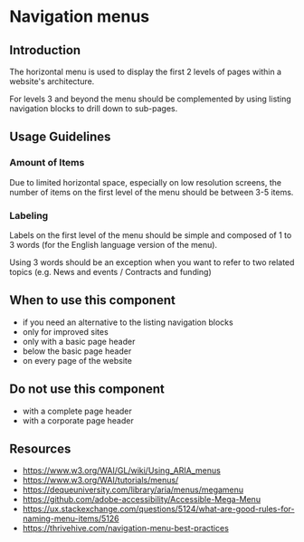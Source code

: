 # Navigation menus

## Introduction

The horizontal menu is used to display the first 2 levels of pages within a website's architecture.

For levels 3 and beyond the menu should be complemented by using listing navigation blocks to drill down to sub-pages.

## Usage Guidelines

### Amount of Items

Due to limited horizontal space, especially on low resolution screens, the number of items on the first level of the menu should be between 3-5 items.

### Labeling

Labels on the first level of the menu should be simple and composed of 1 to 3 words (for the English language version of the menu).

Using 3 words should be an exception when you want to refer to two related topics (e.g. News and events / Contracts and funding)

## When to use this component

- if you need an alternative to the listing navigation blocks
- only for improved sites
- only with a basic page header
- below the basic page header
- on every page of the website

## Do not use this component

- with a complete page header
- with a corporate page header

## Resources

- <https://www.w3.org/WAI/GL/wiki/Using_ARIA_menus>
- <https://www.w3.org/WAI/tutorials/menus/>
- <https://dequeuniversity.com/library/aria/menus/megamenu>
- <https://github.com/adobe-accessibility/Accessible-Mega-Menu>
- <https://ux.stackexchange.com/questions/5124/what-are-good-rules-for-naming-menu-items/5126>
- <https://thrivehive.com/navigation-menu-best-practices>
